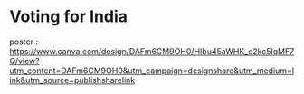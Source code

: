 # Voting for India 
poster : https://www.canva.com/design/DAFm6CM9OH0/HIbu45aWHK_e2kc5IqMF7Q/view?utm_content=DAFm6CM9OH0&utm_campaign=designshare&utm_medium=link&utm_source=publishsharelink
